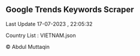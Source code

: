 

## Google Trends Keywords Scraper 
 
Last Update 17-07-2023 , 22:05:32

Country List :
VIETNAM.json



© Abdul Muttaqin 
